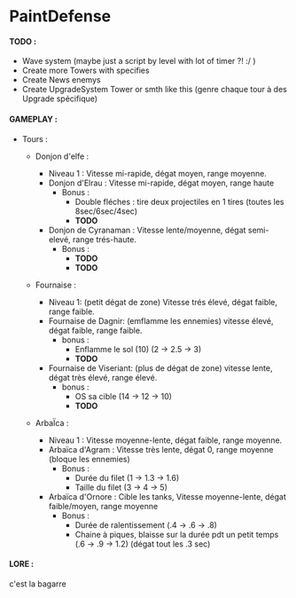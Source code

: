 # PaintDefense

#### **TODO** :
- Wave system (maybe just a script by level with lot of timer ?! :/ )
- Create more Towers with specifies
- Create News enemys
- Create UpgradeSystem Tower or smth like this (genre chaque tour à des Upgrade spécifique)

#### **GAMEPLAY** :
 - Tours :
    - Donjon d'elfe : 
        - Niveau 1 : Vitesse mi-rapide, dégat moyen, range moyenne.
        - Donjon d'Elrau : Vitesse mi-rapide, dégat moyen, range haute
            - Bonus : 
                - Double fléches : tire deux projectiles en 1 tires (toutes les 8sec/6sec/4sec)
                - **TODO**
        - Donjon de Cyranaman : Vitesse lente/moyenne, dégat semi-elevé, range trés-haute.
            - Bonus : 
                - **TODO**
                - **TODO**

    - Fournaise : 
        - Niveau 1: (petit dégat de zone) Vitesse trés élevé, dégat faible, range faible.
        - Fournaise de Dagnir: (emflamme les ennemies) vitesse élevé, dégat faible, range faible.
            - bonus :
                - Enflamme le sol (10) (2 -> 2.5 -> 3) 
                - **TODO**
        - Fournaise de Viseriant: (plus de dégat de zone) vitesse lente, dégat très élevé, range élevé.
            - bonus :
                - OS sa cible (14 -> 12 -> 10)
                - **TODO**

    - ArbaÏca : 
        - Niveau 1 : Vitesse moyenne-lente, dégat faible, range moyenne.
        - Arbaïca d'Agram : Vitesse très lente, dégat 0, range moyenne (bloque les ennemies)
            - Bonus : 
                - Durée du filet (1 -> 1.3 -> 1.6)
                - Taille du filet (3 -> 4 -> 5)
        - Arbaïca d'Ornore : Cible les tanks, Vitesse moyenne-lente, dégat faible/moyen, range moyenne
            - Bonus : 
                - Durée de ralentissement (.4 -> .6 -> .8)
                - Chaine à piques, blaisse sur la durée pdt un petit temps (.6 -> .9 -> 1.2) (dégat tout les .3 sec)

#### **LORE** :
c'est la bagarre